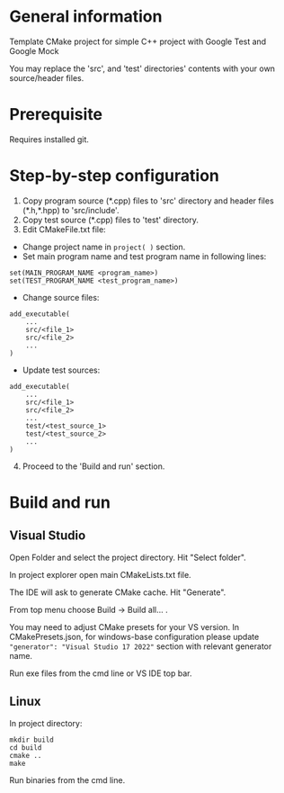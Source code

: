 # General information

Template CMake project for simple C++ project with Google Test and Google Mock

You may replace the 'src', and 'test' directories' contents with your own source/header files.

# Prerequisite

Requires installed git.

# Step-by-step configuration

1. Copy program source (\*.cpp) files to 'src' directory and header files (\*.h,\*.hpp) to 'src/include'.
2. Copy test source (\*.cpp) files to 'test' directory.
3. Edit CMakeFile.txt file:
* Change project name in `project( )` section.
* Set main program name and test program name in following lines:
```
set(MAIN_PROGRAM_NAME <program_name>)
set(TEST_PROGRAM_NAME <test_program_name>)
```

* Change source files:
```
add_executable(
    ...
    src/<file_1>
    src/<file_2>
    ...
)
```

* Update test sources:
```
add_executable(
    ...
    src/<file_1>
    src/<file_2>
    ...
    test/<test_source_1>
    test/<test_source_2>
    ...
)
```

4. Proceed to the 'Build and run' section.

# Build and run

## Visual Studio

Open Folder and select the project directory. Hit "Select folder".

In project explorer open main CMakeLists.txt file.

The IDE will ask to generate CMake cache. Hit "Generate".

From top menu choose Build -> Build all... .

You may need to adjust CMake presets for your VS version. In CMakePresets.json,
for windows-base configuration please update `"generator": "Visual Studio 17 2022"`
section with relevant generator name.

Run exe files from the cmd line or VS IDE top bar.

## Linux

In project directory:
```
mkdir build
cd build
cmake ..
make
```

Run binaries from the cmd line.


